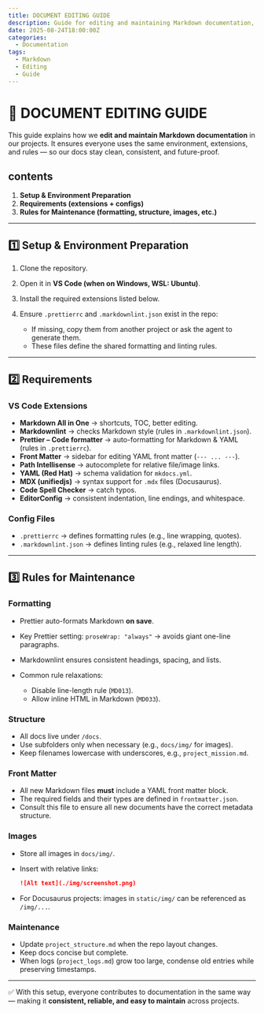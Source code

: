```yaml
---
title: DOCUMENT EDITING GUIDE
description: Guide for editing and maintaining Markdown documentation, focusing on consistency across projects.
date: 2025-08-24T18:00:00Z
categories:
  - Documentation
tags:
  - Markdown
  - Editing
  - Guide
---
```


# 📖 DOCUMENT EDITING GUIDE

This guide explains how we **edit and maintain Markdown documentation** in our projects.
It ensures everyone uses the same environment, extensions, and rules — so our docs stay clean, consistent, and future-proof.

## contents

1. **Setup & Environment Preparation**
2. **Requirements (extensions + configs)**
3. **Rules for Maintenance (formatting, structure, images, etc.)**

---

## 1️⃣ Setup & Environment Preparation

1. Clone the repository.
2. Open it in **VS Code (when on Windows, WSL: Ubuntu)**.
3. Install the required extensions listed below.
4. Ensure `.prettierrc` and `.markdownlint.json` exist in the repo:

   * If missing, copy them from another project or ask the agent to generate them.
   * These files define the shared formatting and linting rules.

---

## 2️⃣ Requirements

### VS Code Extensions

* **Markdown All in One** → shortcuts, TOC, better editing.
* **Markdownlint** → checks Markdown style (rules in `.markdownlint.json`).
* **Prettier – Code formatter** → auto-formatting for Markdown & YAML (rules in `.prettierrc`).
* **Front Matter** → sidebar for editing YAML front matter (`--- ... ---`).
* **Path Intellisense** → autocomplete for relative file/image links.
* **YAML (Red Hat)** → schema validation for `mkdocs.yml`.
* **MDX (unifiedjs)** → syntax support for `.mdx` files (Docusaurus).
* **Code Spell Checker** → catch typos.
* **EditorConfig** → consistent indentation, line endings, and whitespace.

### Config Files

* `.prettierrc` → defines formatting rules (e.g., line wrapping, quotes).
* `.markdownlint.json` → defines linting rules (e.g., relaxed line length).

---

## 3️⃣ Rules for Maintenance

### Formatting

* Prettier auto-formats Markdown **on save**.
* Key Prettier setting: `proseWrap: "always"` → avoids giant one-line paragraphs.
* Markdownlint ensures consistent headings, spacing, and lists.
* Common rule relaxations:

  * Disable line-length rule (`MD013`).
  * Allow inline HTML in Markdown (`MD033`).

### Structure

*   All docs live under `/docs`.
*   Use subfolders only when necessary (e.g., `docs/img/` for images).
*   Keep filenames lowercase with underscores, e.g., `project_mission.md`.

### Front Matter

*   All new Markdown files **must** include a YAML front matter block.
*   The required fields and their types are defined in `frontmatter.json`.
*   Consult this file to ensure all new documents have the correct metadata structure.

### Images

* Store all images in `docs/img/`.
* Insert with relative links:

  ```md
  ![Alt text](./img/screenshot.png)
  ```

* For Docusaurus projects: images in `static/img/` can be referenced as `/img/...`.

### Maintenance

* Update `project_structure.md` when the repo layout changes.
* Keep docs concise but complete.
* When logs (`project_logs.md`) grow too large, condense old entries while preserving timestamps.

---

✅ With this setup, everyone contributes to documentation in the same way — making it **consistent, reliable, and easy to maintain** across projects.
